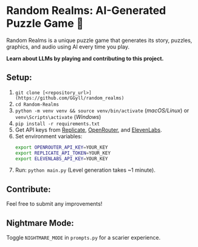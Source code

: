 # Random Realms: AI-Generated Puzzle Game 🧩

Random Realms is a unique puzzle game that generates its story, puzzles, graphics, and audio using AI every time you play.

**Learn about LLMs by playing and contributing to this project.**

## Setup:

1.  `git clone [<repository_url>](https://github.com/GGyll/random_realms)`
2.  `cd Random-Realms`
3.  `python -m venv venv && source venv/bin/activate` (*macOS/Linux*) or `venv\Scripts\activate` (*Windows*)
4.  `pip install -r requirements.txt`
5.  Get API keys from [Replicate](https://replicate.com/), [OpenRouter](https://openrouter.ai/), and [ElevenLabs](https://elevenlabs.io/).
6.  Set environment variables:
    ```bash
    export OPENROUTER_API_KEY=YOUR_KEY
    export REPLICATE_API_TOKEN=YOUR_KEY
    export ELEVENLABS_API_KEY=YOUR_KEY
    ```
7.  Run: `python main.py` (Level generation takes ~1 minute).

## Contribute:

Feel free to submit any improvements!

## Nightmare Mode:

Toggle `NIGHTMARE_MODE` in `prompts.py` for a scarier experience.
